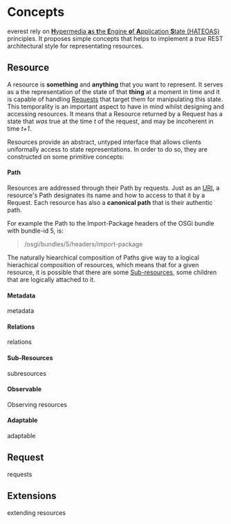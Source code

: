
# Concepts

everest rely on [**H**ypermedia **a**s **t**he **E**ngine **o**f **A**pplication **S**tate (HATEOAS)][1] principles. It proposes simple concepts that helps to implement a *true* REST architectural style for representating resources.

## Resource

A resource is **something** and **anything** that you want to represent. It serves as a the representation of the state of that **thing** at a moment in time and it is capable of handling [Requests](#request) that target them for manipulating this state. This temporality is an important aspect to have in mind whilst designing and accessing resources. It means that a Resource returned by a Request has a state that *was* true at the time *t* of the request, and may be incoherent in time *t+1*.

Resources provide an abstract, untyped interface that allows clients uniformally access to state representations. In order to do so, they are constructed on some primitive concepts:

#### Path

Resources are addressed through their Path by requests. Just as an [URI][2], a resource's Path designates its name and how to access to that it by a Request. Each resource has also a **canonical path** that is their authentic path. 

For example the Path to the Import-Package headers of the OSGi bundle with bundle-id 5, is:

> /osgi/bundles/5/headers/import-package

The naturally hiearchical composition of Paths give way to a logical hierachical composition of resources, which means that for a given resource, it is possible that there are some [Sub-resources](#sub-resources), some children that are logically attached to it. 

#### Metadata

metadata

#### Relations

relations

#### Sub-Resources

subresources

#### Observable

Observing resources

#### Adaptable

adaptable

## Request

requests

## Extensions

extending resources


[1]:  http://en.wikipedia.org/wiki/HATEOAS "HATEOAS"
[2]:  http://en.wikipedia.org/wiki/Uniform_resource_identifier "Uniform Resource Identifier"
